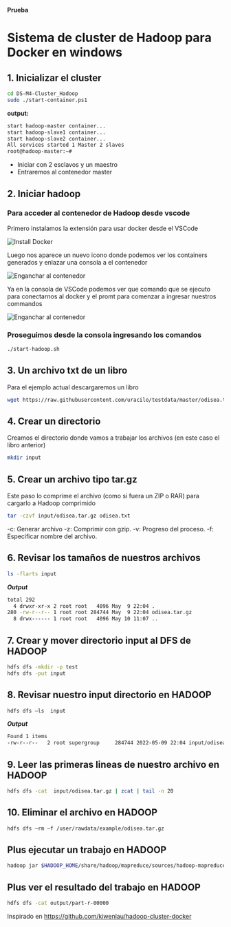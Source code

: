 **Prueba**
# Sistema de cluster de Hadoop para Docker en windows

## 1. Inicializar el cluster

``` bash
cd DS-M4-Cluster_Hadoop
sudo ./start-container.ps1
```

**output:**

``` bash
start hadoop-master container...
start hadoop-slave1 container...
start hadoop-slave2 container...
All services started 1 Master 2 slaves
root@hadoop-master:~# 
```

- Iniciar con 2  esclavos y un maestro
- Entraremos al contenedor master

## 2. Iniciar hadoop

### Para acceder al contenedor de Hadoop desde vscode

Primero instalamos la extensión para usar docker desde el VSCode

![Install Docker](_md_src/R2YepRu8nM.png)

Luego nos aparece un nuevo icono donde podemos ver los containers generados y enlazar una consola a el contenedor

![Enganchar al contenedor](_md_src/8KE1vhTTcU.png)

Ya en la consola de VSCode podemos ver que comando que se ejecuto para conectarnos al docker y el promt para comenzar a ingresar nuestros commandos

![Enganchar al contenedor](_md_src/9DDaZSG720.png)

### Proseguimos desde la consola ingresando los comandos

``` bash
./start-hadoop.sh
```

## 3. Un archivo txt de un libro

Para el ejemplo actual descargaremos un libro

``` bash
wget https://raw.githubusercontent.com/uracilo/testdata/master/odisea.txt
```

## 4. Crear un directorio

Creamos el directorio donde vamos a trabajar los archivos (en este caso el libro anterior)

``` bash
mkdir input
```

## 5. Crear un archivo tipo tar.gz

Este paso lo comprime el archivo (como si fuera un ZIP o RAR) para cargarlo a Hadoop comprimido

``` bash
tar -czvf input/odisea.tar.gz odisea.txt
```

-c: Generar archivo
-z: Comprimir con gzip.
-v: Progreso del proceso.
-f: Especificar nombre del archivo.

## 6. Revisar los tamaños de nuestros archivos

``` bash
ls -flarts input
```

***Output***

``` bash
total 292
  4 drwxr-xr-x 2 root root   4096 May  9 22:04 .
280 -rw-r--r-- 1 root root 284744 May  9 22:04 odisea.tar.gz
  8 drwx------ 1 root root   4096 May 10 11:07 ..
```

## 7. Crear y mover  directorio input al DFS de HADOOP

``` bash
hdfs dfs -mkdir -p test
hdfs dfs -put input
```

## 8. Revisar nuestro input directorio en HADOOP

``` bash
hdfs dfs –ls  input
```

***Output***

``` bash
Found 1 items
-rw-r--r--   2 root supergroup     284744 2022-05-09 22:04 input/odisea.tar.gz
```

## 9. Leer las primeras lineas de nuestro archivo en HADOOP

``` bash
hdfs dfs -cat  input/odisea.tar.gz | zcat | tail -n 20
```

## 10. Eliminar el archivo en HADOOP

``` bash
hdfs dfs –rm –f /user/rawdata/example/odisea.tar.gz
```

## Plus ejecutar un trabajo en HADOOP

``` bash
hadoop jar $HADOOP_HOME/share/hadoop/mapreduce/sources/hadoop-mapreduce-examples-2.7.2-sources.jar org.apache.hadoop.examples.WordCount input output
```

## Plus ver el resultado del trabajo en HADOOP

``` bash
hdfs dfs -cat output/part-r-00000
```

Inspirado en https://github.com/kiwenlau/hadoop-cluster-docker
